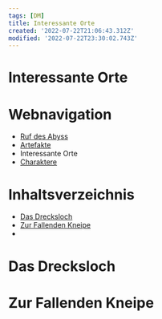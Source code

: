 ```yaml
---
tags: [DM]
title: Interessante Orte
created: '2022-07-22T21:06:43.312Z'
modified: '2022-07-22T23:30:02.743Z'
---
```


# Interessante Orte

# Webnavigation
    
- [Ruf des Abyss](index)
- [Artefakte](Artefakte)
- Interessante Orte
- [Charaktere](Charaktere)
    
# Inhaltsverzeichnis

- [Das Drecksloch](#1)
- [Zur Fallenden Kneipe](#2)
- [](#3)

# <a name="1"></a> Das Drecksloch

# <a name="1"></a> Zur Fallenden Kneipe
